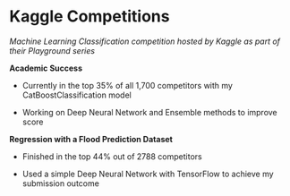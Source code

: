# Kaggle Competitions
*Machine Learning Classification competition hosted by Kaggle as part of their Playground series*


**Academic Success**

- Currently in the top 35% of all 1,700 competitors with my CatBoostClassification model

- Working on Deep Neural Network and Ensemble methods to improve score



**Regression with a Flood Prediction Dataset**

- Finished in the top 44% out of 2788 competitors

- Used a simple Deep Neural Network with TensorFlow to achieve my submission outcome
